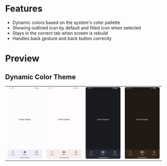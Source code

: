 # Features
- Dynamic colors based on the system's color pallette
- Showing outlined icon by default and filled icon when selected
- Stays in the correct tab when screen is rebuild
- Handles back gesture and back button correctly

# Preview
## Dynamic Color Theme
<table>
  <tr>
    <td><img src="https://github.com/dalu-wins/bottom-navigation-bar/blob/master/screenshots/Screenshot_blue.png"></td>
    <td><img src="https://github.com/dalu-wins/bottom-navigation-bar/blob/master/screenshots/Screenshot_brown.png"></td>
    <td><img src="https://github.com/dalu-wins/bottom-navigation-bar/blob/master/screenshots/Screenshot_blue_dark.png"></td>
    <td><img src="https://github.com/dalu-wins/bottom-navigation-bar/blob/master/screenshots/Screenshot_brown_dark.png"></td>
  </tr>
</table>
